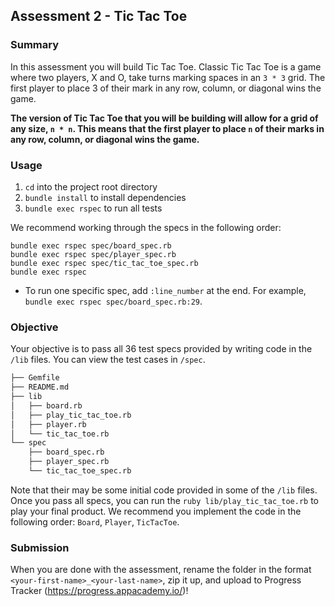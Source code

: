 ## Assessment 2 - Tic Tac Toe

### Summary

In this assessment you will build Tic Tac Toe. Classic Tic Tac Toe is a game where two players, X and O, take turns marking spaces in an `3 * 3` grid. The first player to place 3 of their mark in any row, column, or diagonal wins the game.

**The version of Tic Tac Toe that you will be building will allow for a grid of any size, `n * n`. This means that the first player to place `n` of their marks in any row, column, or diagonal wins the game.**

### Usage

1. `cd` into the project root directory
2. `bundle install` to install dependencies
3. `bundle exec rspec` to run all tests

We recommend working through the specs in the following order:

```
bundle exec rspec spec/board_spec.rb
bundle exec rspec spec/player_spec.rb
bundle exec rspec spec/tic_tac_toe_spec.rb
bundle exec rspec
```

* To run one specific spec, add `:line_number` at the end.  For example,
  `bundle exec rspec spec/board_spec.rb:29`.

### Objective

Your objective is to pass all 36 test specs provided by writing code in the `/lib` files. You can view the test cases in `/spec`.

```bash
├── Gemfile
├── README.md
├── lib
│   ├── board.rb
│   ├── play_tic_tac_toe.rb
│   ├── player.rb
│   └── tic_tac_toe.rb
└── spec
    ├── board_spec.rb
    ├── player_spec.rb
    └── tic_tac_toe_spec.rb
```

Note that their may be some initial code provided in some of the `/lib` files. Once you pass all specs, you can run the `ruby lib/play_tic_tac_toe.rb` to play your final product. We recommend you implement the code in the following order: `Board`, `Player`, `TicTacToe`.

### Submission

When you are done with the assessment, rename the folder in the format `<your-first-name>_<your-last-name>`, zip it up, and upload to Progress Tracker (https://progress.appacademy.io/)!